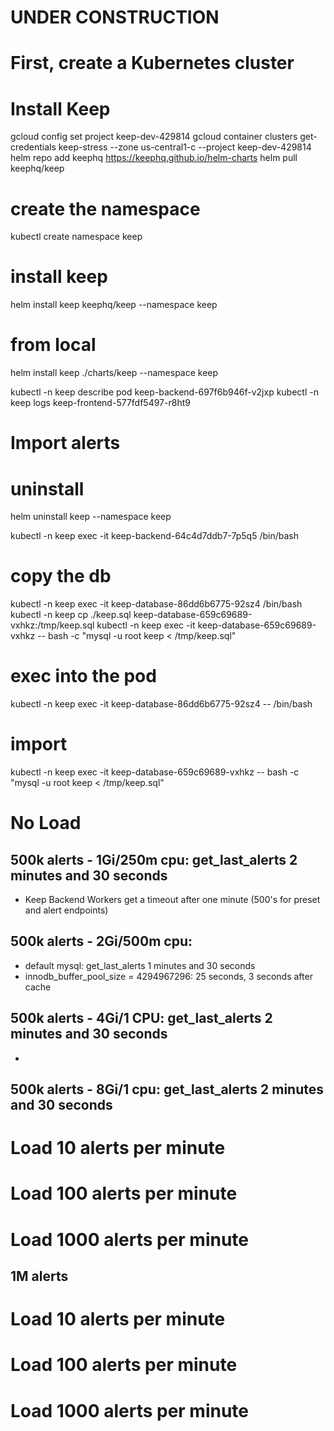
# UNDER CONSTRUCTION

# First, create a Kubernetes cluster


# Install Keep
gcloud config set project keep-dev-429814
gcloud container clusters get-credentials keep-stress --zone us-central1-c --project keep-dev-429814
helm repo add keephq https://keephq.github.io/helm-charts
helm pull keephq/keep
# create the namespace
kubectl create namespace keep
# install keep
helm install keep keephq/keep --namespace keep
# from local
helm install keep ./charts/keep --namespace keep

kubectl -n keep describe pod keep-backend-697f6b946f-v2jxp
kubectl -n keep logs keep-frontend-577fdf5497-r8ht9
# Import alerts

# uninstall
helm uninstall keep --namespace keep

kubectl -n keep exec -it keep-backend-64c4d7ddb7-7p5q5 /bin/bash
# copy the db
kubectl -n keep exec -it keep-database-86dd6b6775-92sz4 /bin/bash
kubectl -n keep cp ./keep.sql keep-database-659c69689-vxhkz:/tmp/keep.sql
kubectl -n keep exec -it keep-database-659c69689-vxhkz  -- bash -c "mysql -u root keep < /tmp/keep.sql"
# exec into the pod
kubectl -n keep exec -it keep-database-86dd6b6775-92sz4 -- /bin/bash
# import
kubectl -n keep exec -it keep-database-659c69689-vxhkz  -- bash -c "mysql -u root keep < /tmp/keep.sql"

# No Load
## 500k alerts - 1Gi/250m cpu: get_last_alerts 2 minutes and 30 seconds
- Keep Backend Workers get a timeout after one minute (500's for preset and alert endpoints)
## 500k alerts - 2Gi/500m cpu:
- default mysql: get_last_alerts 1 minutes and 30 seconds
- innodb_buffer_pool_size = 4294967296: 25 seconds, 3 seconds after cache
## 500k alerts - 4Gi/1 CPU: get_last_alerts 2 minutes and 30 seconds
-
## 500k alerts - 8Gi/1 cpu: get_last_alerts 2 minutes and 30 seconds

# Load 10 alerts per minute

# Load 100 alerts per minute

# Load 1000 alerts per minute


## 1M alerts
# Load 10 alerts per minute

# Load 100 alerts per minute

# Load 1000 alerts per minute
